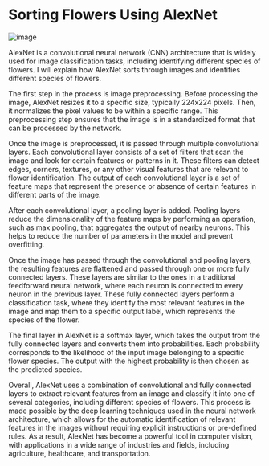# Sorting Flowers Using AlexNet

![image](https://user-images.githubusercontent.com/122581402/231525964-302481c9-0cb0-41aa-9d83-7fc45c253e4a.png)

AlexNet is a convolutional neural network (CNN) architecture that is widely used for image classification tasks, including identifying different species of flowers. I will explain how AlexNet sorts through images and identifies different species of flowers.

The first step in the process is image preprocessing. Before processing the image, AlexNet resizes it to a specific size, typically 224x224 pixels. Then, it normalizes the pixel values to be within a specific range. This preprocessing step ensures that the image is in a standardized format that can be processed by the network.

Once the image is preprocessed, it is passed through multiple convolutional layers. Each convolutional layer consists of a set of filters that scan the image and look for certain features or patterns in it. These filters can detect edges, corners, textures, or any other visual features that are relevant to flower identification. The output of each convolutional layer is a set of feature maps that represent the presence or absence of certain features in different parts of the image.

After each convolutional layer, a pooling layer is added. Pooling layers reduce the dimensionality of the feature maps by performing an operation, such as max pooling, that aggregates the output of nearby neurons. This helps to reduce the number of parameters in the model and prevent overfitting.

Once the image has passed through the convolutional and pooling layers, the resulting features are flattened and passed through one or more fully connected layers. These layers are similar to the ones in a traditional feedforward neural network, where each neuron is connected to every neuron in the previous layer. These fully connected layers perform a classification task, where they identify the most relevant features in the image and map them to a specific output label, which represents the species of the flower.

The final layer in AlexNet is a softmax layer, which takes the output from the fully connected layers and converts them into probabilities. Each probability corresponds to the likelihood of the input image belonging to a specific flower species. The output with the highest probability is then chosen as the predicted species.

Overall, AlexNet uses a combination of convolutional and fully connected layers to extract relevant features from an image and classify it into one of several categories, including different species of flowers. This process is made possible by the deep learning techniques used in the neural network architecture, which allows for the automatic identification of relevant features in the images without requiring explicit instructions or pre-defined rules. As a result, AlexNet has become a powerful tool in computer vision, with applications in a wide range of industries and fields, including agriculture, healthcare, and transportation.
